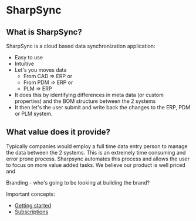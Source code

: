 # SharpSync
 
## What is SharpSync?

SharpSync is a cloud based data synchronization application:
* Easy to use
* Intuitive
* Let's you moves data
  * From CAD => ERP or
  * From PDM => ERP or
  * PLM => ERP
* It does this by identifying differences in meta data (or custom properties) and the BOM structure between the 2 systems
* It then let's the user submit and write back the changes to the ERP, PDM or PLM system.

##  What value does it provide?

Typically companies would employ a full time data entry person to manage the data between the 2 systems. This is an extremely time consuming and error prone process. Sharpsync automates this process and allows the user to focus on more value added tasks. We believe our product is well priced and 
 
Branding - who's going to be looking at building the brand?

Important concepts:

* [Getting started](getting_started.md)
* [Subscriptions](subscriptions.md)
